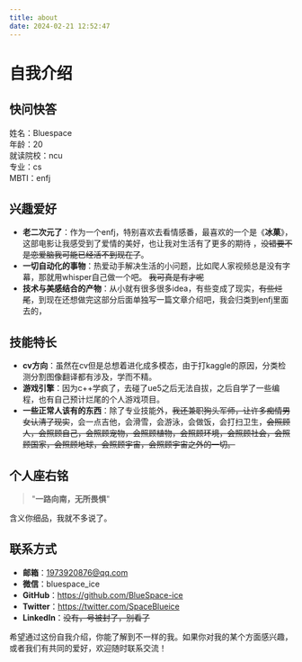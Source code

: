 ```yaml
---
title: about
date: 2024-02-21 12:52:47
---
```


# 自我介绍

## 快问快答
姓名：Bluespace  
年龄：20  
就读院校：ncu  
专业：cs  
MBTI：enfj

## 兴趣爱好

- **老二次元了**：作为一个enfj，特别喜欢去看情感番，最喜欢的一个是《**冰菓**》，这部电影让我感受到了爱情的美好，也让我对生活有了更多的期待  ，~~没错要不是恋爱脑我可能已经活不到现在了~~。
- **一切自动化的事物**：热爱动手解决生活的小问题，比如爬人家视频总是没有字幕，那就用whisper自己做一个吧。 ~~我可真是有才呢~~
- **技术与美感结合的产物**：从小就有很多很多idea，有些变成了现实，~~有些烂尾~~，到现在还想做完这部分后面单独写一篇文章介绍吧，我会归类到enfj里面去的，

## 技能特长

- **cv方向**：虽然在cv但是总想着进化成多模态，由于打kaggle的原因，分类检测分割图像翻译都有涉及，学而不精。
- **游戏引擎**：因为c++学疯了，去碰了ue5之后无法自拔，之后自学了一些编程，也有自己预计烂尾的个人游戏项目。
- **一些正常人该有的东西**：除了专业技能外，~~我还兼职狗头军师，让许多痴情男女认清了现实~~，会一点吉他，会滑雪，会游泳，会做饭，会打扫卫生，~~会照顾人，会照顾自己，会照顾宠物，会照顾植物，会照顾环境，会照顾社会，会照顾国家，会照顾地球，会照顾宇宙，会照顾宇宙之外的一切。~~

## 个人座右铭

> "**一路向南，无所畏惧**"

含义你细品，我就不多说了。

## 联系方式

- **邮箱**：1973920876@qq.com 
- **微信**：bluespace_ice
- **GitHub**：https://github.com/BlueSpace-ice
- **Twitter**：https://twitter.com/SpaceBlueice
- **LinkedIn**：~~没有，号被封了，别看了~~

希望通过这份自我介绍，你能了解到不一样的我。如果你对我的某个方面感兴趣，或者我们有共同的爱好，欢迎随时联系交流！
